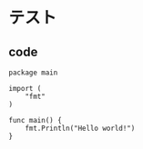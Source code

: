 # テスト

## code

```golang
package main

import (
	"fmt"
)

func main() {
	fmt.Println("Hello world!")
}
```